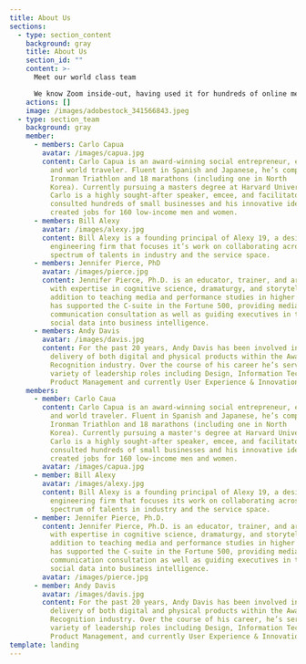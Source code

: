 ```yaml
---
title: About Us
sections:
  - type: section_content
    background: gray
    title: About Us
    section_id: ""
    content: >-
      Meet our world class team

      We know Zoom inside-out, having used it for hundreds of online meetings, workshops and courses since adopting this solution in 2013. We work with individuals and organizations to help them enhance their communications using Zoom.
    actions: []
    image: /images/adobestock_341566843.jpeg
  - type: section_team
    background: gray
    member:
      - members: Carlo Capua
        avatar: /images/capua.jpg
        content: Carlo Capua is an award-winning social entrepreneur, endurance athlete,
          and world traveler. Fluent in Spanish and Japanese, he’s completed an
          Ironman Triathlon and 18 marathons (including one in North
          Korea). Currently pursuing a masters degree at Harvard University,
          Carlo is a highly sought-after speaker, emcee, and facilitator. He’s
          consulted hundreds of small businesses and his innovative ideas have
          created jobs for 160 low-income men and women.
      - members: Bill Alexy
        avatar: /images/alexy.jpg
        content: Bill Alexy is a founding principal of Alexy 19, a design and
          engineering firm that focuses it’s work on collaborating across a
          spectrum of talents in industry and the service space.
      - members: Jennifer Pierce, PhD
        avatar: /images/pierce.jpg
        content: Jennifer Pierce, Ph.D. is an educator, trainer, and artistic director
          with expertise in cognitive science, dramaturgy, and storytelling. In
          addition to teaching media and performance studies in higher ed, she
          has supported the C-suite in the Fortune 500, providing media and
          communication consultation as well as guiding executives in turning
          social data into business intelligence.
      - members: Andy Davis
        avatar: /images/davis.jpg
        content: For the past 20 years, Andy Davis has been involved in the creation and
          delivery of both digital and physical products within the Awards and
          Recognition industry. Over the course of his career he’s served in a
          variety of leadership roles including Design, Information Technology,
          Product Management and currently User Experience & Innovation.
    members:
      - member: Carlo Caua
        content: Carlo Capua is an award-winning social entrepreneur, endurance athlete,
          and world traveler. Fluent in Spanish and Japanese, he’s completed an
          Ironman Triathlon and 18 marathons (including one in North
          Korea). Currently pursuing a master's degree at Harvard University,
          Carlo is a highly sought-after speaker, emcee, and facilitator. He’s
          consulted hundreds of small businesses and his innovative ideas have
          created jobs for 160 low-income men and women.
        avatar: /images/capua.jpg
      - member: Bill Alexy
        avatar: /images/alexy.jpg
        content: Bill Alexy is a founding principal of Alexy 19, a design and
          engineering firm that focuses its work on collaborating across a
          spectrum of talents in industry and the service space.
      - member: Jennifer Pierce, Ph.D.
        content: Jennifer Pierce, Ph.D. is an educator, trainer, and artistic director
          with expertise in cognitive science, dramaturgy, and storytelling. In
          addition to teaching media and performance studies in higher ed, she
          has supported the C-suite in the Fortune 500, providing media and
          communication consultation as well as guiding executives in turning
          social data into business intelligence.
        avatar: /images/pierce.jpg
      - member: Andy Davis
        avatar: /images/davis.jpg
        content: For the past 20 years, Andy Davis has been involved in the creation and
          delivery of both digital and physical products within the Awards and
          Recognition industry. Over the course of his career, he’s served in a
          variety of leadership roles including Design, Information Technology,
          Product Management, and currently User Experience & Innovation.
template: landing
---
```

